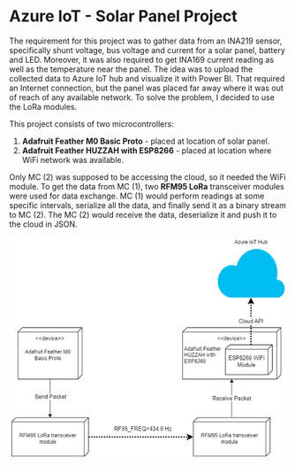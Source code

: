 #  Azure IoT - Solar Panel Project

The requirement for this project was to gather data from an INA219 sensor, specifically shunt voltage, bus voltage and current for a solar panel, battery and LED. Moreover, it was also required to get INA169 current reading as well as the temperature near the panel. The idea was to upload the collected data to Azure IoT hub and visualize it with Power BI. That required an Internet connection, but the panel was placed far away where it was out of reach of any available network. To solve the problem, I decided to use the LoRa modules. 

This project consists of two microcontrollers:
1. **Adafruit Feather M0 Basic Proto** - placed at location of solar panel.
2. **Adafruit Feather HUZZAH with ESP8266** - placed at location where WiFi network was available.

Only MC (2) was supposed to be accessing the cloud, so it needed the WiFi module. To get the data from MC (1), two **RFM95 LoRa** transceiver modules were used for data exchange. MC (1) would perform readings at some specific intervals, serialize all the data, and finally send it as a binary stream to MC (2). The MC (2) would receive the data, deserialize it and push it to the cloud in JSON. 

![](diagram.jpg)
